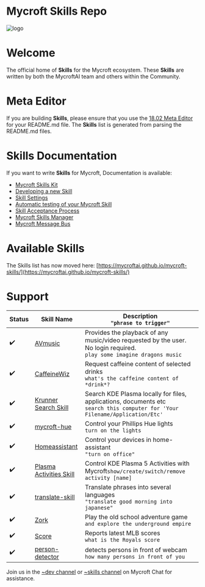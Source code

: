 # Mycroft Skills Repo
![logo](https://avatars1.githubusercontent.com/u/14171097?v=4&s=200 "Logo")

# Welcome

The official home of **Skills** for the Mycroft ecosystem.  These **Skills** are written by both the MycroftAI team and others within the Community.

# Meta Editor

If you are building **Skills**, please ensure that you use the [18.02 Meta Editor](https://rawgit.com/MycroftAI/mycroft-skills/18.02/meta_editor.html) for your README.md file. The **Skills** list is generated from parsing the README.md files. 

# Skills Documentation

If you want to write **Skills** for Mycroft, Documentation is available: 

* [Mycroft Skills Kit](https://mycroft.ai/documentation/skills/msk/)
* [Developing a new Skill](https://mycroft.ai/documentation/skills/introduction-developing-skills/)
* [Skill Settings](https://mycroft.ai/documentation/skills/skill-settings/)
* [Automatic testing of your Mycroft Skill](https://mycroft.ai/documentation/skills/automatic-testing/)
* [Skill Acceptance Process](https://mycroft.ai/documentation/skills/skills-acceptance-process/)
* [Mycroft Skills Manager](https://mycroft.ai/documentation/msm/)
* [Mycroft Message Bus](https://mycroft.ai/documentation/message-bus/)

# Available Skills

The Skills list has now moved here: [https://mycroftai.github.io/mycroft-skills/](https://mycroftai.github.io/mycroft-skills/)

# Support 


| Status              | Skill Name                                                                      | Description<br>```"phrase to trigger"```    |
| ------------------- | ------------------------------------------------------------------------------- | --------------------------------------------|
| :heavy_check_mark:  | [AVmusic](https://github.com/reginaneon/AVmusic/blob/master/README.md)| Provides the playback of any music/video requested by the user. No login required. <br>```play some imagine dragons music``` |
| :heavy_check_mark:  | [CaffeineWiz](https://github.com/reginaneon/caffeinewiz.reginaneon/blob/master/README.md)| Request caffeine content of selected drinks<br>```what's the caffeine content of *drink*?```|
| :heavy_check_mark:  | [Krunner Search Skill](https://github.com/AIIX/krunner-search-skill/blob/master/README.md)| Search KDE Plasma locally for files, applications, documents etc<br>```search this computer for 'Your Filename/Application/Etc'``` |
| :heavy_check_mark:  | [mycroft-hue](https://github.com/ChristopherRogers1991/mycroft-hue/blob/master/README.md)| Control your Phillips Hue lights<br>```turn on the lights``` |
| :heavy_check_mark:  | [Homeassistant](https://github.com/btotharye/mycroft-homeassistant#readme)               | Control your devices in home-assistant<br>```"turn on office"``` |
| :heavy_check_mark:  | [Plasma Activities Skill](https://github.com/AIIX/plasma-activities-skill#readme)| Control KDE Plasma 5 Activities with Mycroft```show/create/switch/remove activity [name]``` |
| :heavy_check_mark:  | [translate-skill](https://github.com/jcasoft/translate-skill/tree/84db4da986c1ae165d4c31bb5f907398feb19326#readme)               | Translate phrases into several languages<br>```"translate good morning into japanese"``` |
| :heavy_check_mark:  | [Zork](https://github.com/forslund/white-house-adventure/blob/master/README.md)| Play the old school adventure game<br>```and explore the underground empire``` |
| :heavy_check_mark:  | [Score](https://github.com/deejcunningham/skill-score/blob/master/README.md)| Reports latest MLB scores<br>```what is the Royals score``` |
| :heavy_check_mark:  | [person-detector](https://github.com/patilaum/mycroft-person-detect-skill/README.md)| detects persons in front of webcam<br>```how many persons in front of you```|
Join us in the [~dev channel](https://chat.mycroft.ai/community/channels/dev) or [~skills channel](https://chat.mycroft.ai/community/channels/skills) on Mycroft Chat for assistance.

